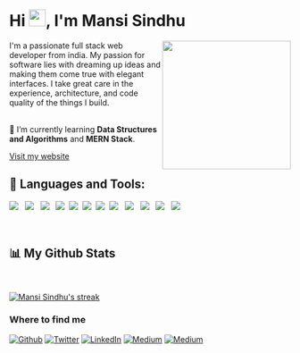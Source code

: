 <h1 align="left">Hi <img src="https://raw.githubusercontent.com/MartinHeinz/MartinHeinz/master/wave.gif" width="30px">, I'm Mansi Sindhu</h1>
<img align='right' src="https://media.giphy.com/media/ieyl9zmCjO4b4t6qoY/giphy.gif" width="230">
I'm a passionate full stack web developer from india. My passion for software lies with dreaming up ideas and making them come true with elegant interfaces. I take great care in the experience, architecture, and code quality of the things I build.

<br/>
<br/>

🌱 I’m currently learning **Data Structures and Algorithms** and **MERN Stack**.

<a href="https://mansi.dev.voyage/">
    Visit my website
</a>


## 🚀 Languages and Tools:

<p>
            <img
                src="https://img.shields.io/badge/html5%20-%23e34f26.svg?&style=for-the-badge&logo=html5&logoColor=white" />&nbsp;&nbsp;
    <img src="https://img.shields.io/badge/TypeScript-007ACC?style=for-the-badge&logo=typescript&logoColor=white" />&nbsp;&nbsp;
    <img src="https://img.shields.io/badge/next.js-000000?style=for-the-badge&logo=nextdotjs&logoColor=white" />&nbsp;&nbsp;
    <img
                src="https://img.shields.io/badge/CSS3-1572B6?&style=for-the-badge&logo=css3&logoColor=white" />&nbsp;&nbsp;<img
                src="https://img.shields.io/badge/JavaScript-F7DF1E?style=for-the-badge&logo=javascript&logoColor=black" />&nbsp;&nbsp;<img
                src="https://img.shields.io/badge/React-20232A?style=for-the-badge&logo=react&logoColor=61DAFB" />&nbsp;&nbsp;<img
                src="https://img.shields.io/badge/Bootstrap-563D7C?style=for-the-badge&logo=bootstrap&logoColor=white">&nbsp;&nbsp;<img
                src="https://img.shields.io/badge/MongoDB-4EA94B?style=for-the-badge&logo=mongodb&logoColor=white" />&nbsp;&nbsp;
    <img src="https://img.shields.io/badge/redis-%23DD0031.svg?&style=for-the-badge&logo=redis&logoColor=white" />&nbsp;&nbsp;
     <img src="https://img.shields.io/badge/Node.js-339933?style=for-the-badge&logo=nodedotjs&logoColor=white" />&nbsp;&nbsp;
     <img src="https://img.shields.io/badge/npm-CB3837?style=for-the-badge&logo=npm&logoColor=white" />&nbsp;&nbsp;
    <img src="https://img.shields.io/badge/Express.js-000000?style=for-the-badge&logo=express&logoColor=white" />&nbsp;&nbsp;
        </p>
<br/>

## 📊 My Github Stats
<br/>
<p>
    <a href="https://github.com/mansisindhu/github-readme-streak-stats">
        <img title="🔥 Get streak stats for your profile at git.io/streak-stats" alt="Mansi Sindhu's streak" src="https://github-readme-streak-stats.herokuapp.com/?user=mansisindhu&theme=react&hide_border=true&bg_color=0D1117"/>
    </a>
</p>
<!--     <a href="https://github.com/mansisindhu/github-readme-stats"><img alt="mansi sindhu's Github Stats" src="https://github-readme-stats.vercel.app/api?username=mansisindhu&show_icons=true&count_private=true&theme=react&hide_border=true&bg_color=0D1117" /></a>
  <a href="https://github.com/mansisindhu/github-readme-stats"><img alt="mansi sindhu's Top Languages" src="https://github-readme-stats.vercel.app/api/top-langs/?username=mansisindhu&langs_count=8&count_private=true&layout=compact&theme=react&hide_border=true&bg_color=0D1117" /></a> -->
<!-- 
<a href="https://github.com/mansisindhu/github-readme-activity-graph"><img alt="mansisindhu's Activity Graph" src="https://activity-graph.herokuapp.com/graph?username=mansisindhu&bg_color=0D1117&color=5BCDEC&line=5BCDEC&point=FFFFFF&hide_border=true" /></a> -->

<h3>Where to find me</h3>
<p><a href="https://github.com/mansisindhu" target="_blank"><img alt="Github" src="https://img.shields.io/badge/GitHub-%2312100E.svg?&style=for-the-badge&logo=Github&logoColor=white" /></a> <a href="https://twitter.com/SindhuMansi" target="_blank"><img alt="Twitter" src="https://img.shields.io/badge/twitter-%231DA1F2.svg?&style=for-the-badge&logo=twitter&logoColor=white" /></a> <a href="https://www.linkedin.com/in/mansisindhu2909" target="_blank"><img alt="LinkedIn" src="https://img.shields.io/badge/linkedin-%230077B5.svg?&style=for-the-badge&logo=linkedin&logoColor=white" /></a> <a href="https://medium.com/@mansisindhu2909" target="_blank"><img alt="Medium" src="https://img.shields.io/badge/medium-%2312100E.svg?&style=for-the-badge&logo=medium&logoColor=white" /></a> <a href="mailto:mansisindhu2909@gmail.com" target="_blank"><img alt="Medium" src="https://img.shields.io/badge/Gmail-D14836?style=for-the-badge&logo=gmail&logoColor=white" /></a>
</p>
<!-- 
## ❤ Views and Followers
<a href="https://github.com/mansisindhu/github-profile-views-counter">
    <img src="https://komarev.com/ghpvc/?username=mansisindhu">
</a>
<a href="https://github.com/mansisindhu?tab=followers"><img src="https://img.shields.io/github/followers/mansisindhu?label=Followers&style=social" alt="GitHub Badge"></a> -->

